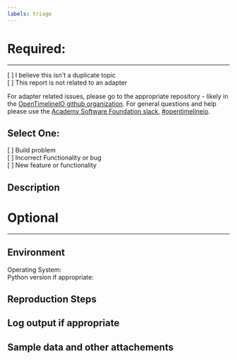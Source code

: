 ```yaml
---
labels: triage
---
```


# Required:
------------
[ ] I believe this isn't a duplicate topic  
[ ] This report is not related to an adapter  

For adapter related issues, please go to the appropriate repository - likely in
the [OpenTimelineIO github organization](https://github.com/OpenTimelineIO/).
For general questions and help please use the
[Academy Software Foundation slack](https://slack.aswf.io/),
[#opentimelineio](https://academysoftwarefdn.slack.com/messages/CMQ9J4BQC).

## Select One:

[ ] Build problem  
[ ] Incorrect Functionality or bug  
[ ] New feature or functionality  

## Description
<!-- Please make the description as precise as possible so we can best understand your suggestion or issue. -->


# Optional
-----------

## Environment

Operating System:  
Python version if appropriate:  

## Reproduction Steps

## Log output if appropriate

## Sample data and other attachements
